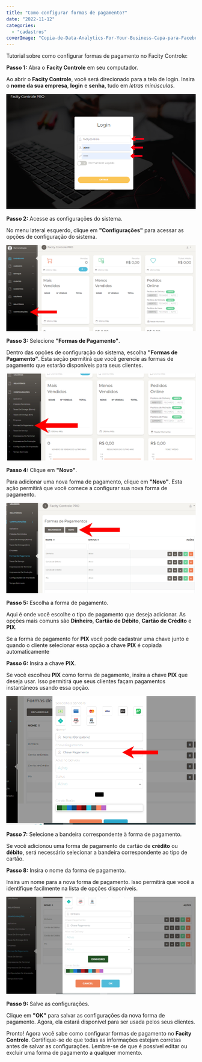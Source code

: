 ```yaml
---
title: "Como configurar formas de pagamento?"
date: "2022-11-12"
categories: 
  - "cadastros"
coverImage: "Copia-de-Data-Analytics-For-Your-Business-Capa-para-Facebook-1640-×-724-px-7.png"
---
```


Tutorial sobre como configurar formas de pagamento no Facity Controle:

**Passo 1:** Abra o **Facity Controle** em seu computador.

Ao abrir o **Facity Controle**, você será direcionado para a tela de login. Insira o **nome da sua empresa**, **login** e **senha**, tudo em _letras minúsculas_.

![](images/image-38.png)

**Passo 2:** Acesse as configurações do sistema.

No menu lateral esquerdo, clique em **"Configurações"** para acessar as opções de configuração do sistema.

![](images/image-39-1024x464.png)

**Passo 3:** Selecione **"Formas de Pagamento"**.

Dentro das opções de configuração do sistema, escolha **"Formas de Pagamento"**. Esta seção permitirá que você gerencie as formas de pagamento que estarão disponíveis para seus clientes.

![](images/formasdepagamento-1024x469.png)

**Passo 4:** Clique em **"Novo"**.

Para adicionar uma nova forma de pagamento, clique em **"Novo"**. Esta ação permitirá que você comece a configurar sua nova forma de pagamento.

![](images/novo-1024x489.png)

**Passo 5:** Escolha a forma de pagamento.

Aqui é onde você escolhe o tipo de pagamento que deseja adicionar. As opções mais comuns são **Dinheiro**, **Cartão de Débito**, **Cartão de Crédito** e **PIX**.

Se a forma de pagamento for **PIX** você pode cadastrar uma chave junto e quando o cliente selecionar essa opção a chave **PIX** é copiada automaticamente

**Passo 6:** Insira a chave **PIX**.

Se você escolheu **PIX** como forma de pagamento, insira a chave **PIX** que deseja usar. Isso permitirá que seus clientes façam pagamentos instantâneos usando essa opção.

![](images/chavedagamentol.png)

**Passo 7:** Selecione a bandeira correspondente à forma de pagamento.

Se você adicionou uma forma de pagamento de cartão de **crédito** ou **débito**, será necessário selecionar a bandeira correspondente ao tipo de cartão.

**Passo 8:** Insira o nome da forma de pagamento.

Insira um nome para a nova forma de pagamento. Isso permitirá que você a identifique facilmente na lista de opções disponíveis.

![](images/Captura-de-tela-2022-11-12-181634-1024x526.png)

**Passo 9:** Salve as configurações.

Clique em **"OK"** para salvar as configurações da nova forma de pagamento. Agora, ela estará disponível para ser usada pelos seus clientes.

Pronto! Agora você sabe como configurar formas de pagamento no **Facity Controle**. Certifique-se de que todas as informações estejam corretas antes de salvar as configurações. Lembre-se de que é possível editar ou excluir uma forma de pagamento a qualquer momento.
